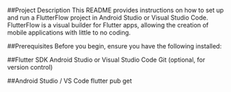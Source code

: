 ##Project Description
This README provides instructions on how to set up and run a FlutterFlow project in Android Studio or Visual Studio Code. FlutterFlow is a visual builder for Flutter apps, allowing the creation of mobile applications with little to no coding.

##Prerequisites
Before you begin, ensure you have the following installed:

##Flutter SDK
Android Studio or Visual Studio Code
Git (optional, for version control)

##Android Studio / VS Code
flutter pub get
